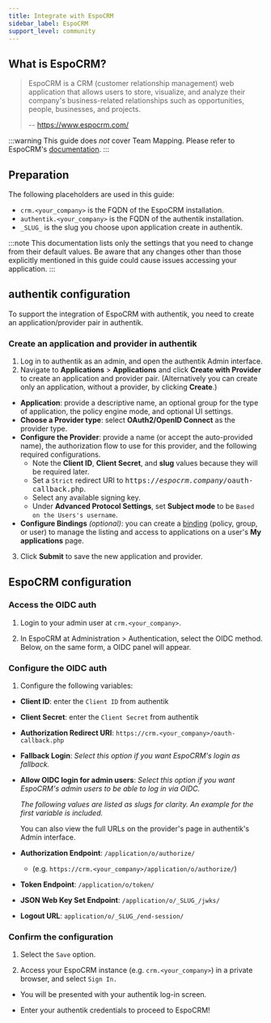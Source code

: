 ```yaml
---
title: Integrate with EspoCRM
sidebar_label: EspoCRM
support_level: community
---
```


## What is EspoCRM?

> EspoCRM is a CRM (customer relationship management) web application that allows users to store, visualize, and analyze their company's business-related relationships such as opportunities, people, businesses, and projects.
>
> -- https://www.espocrm.com/

:::warning
This guide does _not_ cover Team Mapping. Please refer to EspoCRM's [documentation](https://docs.espocrm.com/administration/oidc/#team-mapping).
:::

## Preparation

The following placeholders are used in this guide:

- `crm.<your_company>` is the FQDN of the EspoCRM installation.
- `authentik.<your_company>` is the FQDN of the authentik installation.
- `_SLUG_` is the slug you choose upon application create in authentik.

:::note
This documentation lists only the settings that you need to change from their default values. Be aware that any changes other than those explicitly mentioned in this guide could cause issues accessing your application.
:::

## authentik configuration

To support the integration of EspoCRM with authentik, you need to create an application/provider pair in authentik.

### Create an application and provider in authentik

1. Log in to authentik as an admin, and open the authentik Admin interface.
2. Navigate to **Applications** > **Applications** and click **Create with Provider** to create an application and provider pair. (Alternatively you can create only an application, without a provider, by clicking **Create**.)

- **Application**: provide a descriptive name, an optional group for the type of application, the policy engine mode, and optional UI settings.
- **Choose a Provider type**: select **OAuth2/OpenID Connect** as the provider type.
- **Configure the Provider**: provide a name (or accept the auto-provided name), the authorization flow to use for this provider, and the following required configurations.
    - Note the **Client ID**, **Client Secret**, and **slug** values because they will be required later.
    - Set a `Strict` redirect URI to <kbd>https://<em>espocrm.company</em>/oauth-callback.php</kbd>.
    - Select any available signing key.
    - Under **Advanced Protocol Settings**, set **Subject mode** to be `Based on the Users's username`.
- **Configure Bindings** _(optional)_: you can create a [binding](/docs/add-secure-apps/flows-stages/bindings/) (policy, group, or user) to manage the listing and access to applications on a user's **My applications** page.

3. Click **Submit** to save the new application and provider.

## EspoCRM configuration

### Access the OIDC auth

1. Login to your admin user at `crm.<your_company>`.

2. In EspoCRM at Administration > Authentication, select the OIDC method. Below, on the same form, a OIDC panel will appear.

### Configure the OIDC auth

1. Configure the following variables:

- **Client ID**: enter the `Client ID` from authentik
- **Client Secret**: enter the `Client Secret` from authentik
- **Authorization Redirect URI**: `https://crm.<your_company>/oauth-callback.php`
- **Fallback Login**: _Select this option if you want EspoCRM's login as fallback._
- **Allow OIDC login for admin users**: _Select this option if you want EspoCRM's admin users to be able to log in via OIDC._

    _The following values are listed as slugs for clarity. An example for the first variable is included._

    You can also view the full URLs on the provider's page in authentik's Admin interface.

- **Authorization Endpoint**: `/application/o/authorize/`
    - (e.g. `https://crm.<your_company>/application/o/authorize/`)
- **Token Endpoint**: `/application/o/token/`
- **JSON Web Key Set Endpoint**: `/application/o/_SLUG_/jwks/`
- **Logout URL**: `application/o/_SLUG_/end-session/`

### Confirm the configuration

1. Select the `Save` option.

2. Access your EspoCRM instance (e.g. `crm.<your_company>`) in a private browser, and select `Sign In.`

- You will be presented with your authentik log-in screen.

- Enter your authentik credentials to proceed to EspoCRM!
